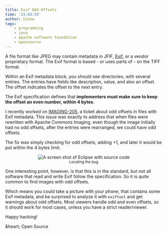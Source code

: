 ```yaml
---
title: Exif Odd Offsets
time: '21:43:33'
author: kinow
tags: 
    - programming
    - java
    - apache software foundation
    - opensource
---
```


A file format like JPEG may contain metadata in JFIF, [Exif](https://en.wikipedia.org/wiki/Exif),
or a vendor proprietary format. The Exif format is based - or uses parts of - on the TIFF format.

Within an Exif metadata block, you should see directories, with several entries. The entries have fields
like description, value, and also an offset. The offset indicates the offset to the next entry.

The Exif specification defines that **implementers must make sure to keep the offset an even number,
within 4 bytes**.

I recently worked on [IMAGING-205](https://issues.apache.org/jira/browse/IMAGING-205), a ticket
about odd offsets in files with Exif metadata. This issue was exactly to address that when files
were rewritten with Apache Commons Imaging, even though the image initially had no odd offsets,
after the entries were rearranged, we could have odd offsets.

The fix was simply checking for odd offsets, adding +1, and later it would be put within the
4 bytes limit.

<p style='text-align: center;'>
<img style="display: inline" class="ui image" src="/assets/posts{{page.path | remove: ".md" | remove: "_posts" }}/screenshot.png" alt="A screen shot of Eclipse with source code" title="Locating the bug" />
<br/>
<small>Locating the bug</small>
</p>

One interesting point, however, is that this is in the standard, but not all software that read
and write Exif follow the specification. So it is quite common to find images with odd offsets.

Which means you could take a picture with your phone, that contains some Exif metadata, and
be surprised to analyze it with `exiftool` and get warnings about odd offsets. Most viewers
handle odd and even offsets, so it should work for most cases, unless you have a strict reader/viewer.

Happy hacking!

&heart; Open Source

